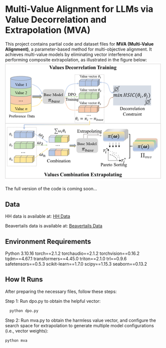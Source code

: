 # Multi-Value Alignment for LLMs via Value Decorrelation and Extrapolation (MVA)

This project contains partial code and dataset files for **MVA (Multi-Value Alignment)**, 
a parameter-based method for multi-objective alignment. 
It achieves multi-value models by eliminating vector interference and performing composite extrapolation, as illustrated in the figure below:
![MVA Framework](mva.png)


The full version of the code is coming soon...

## Data
HH data is available at: [HH Data](https://huggingface.co/datasets/Anthropic/hh-rlhf)

Beavertails data is available at: [Beavertails Data](https://huggingface.co/datasets/PKU-Alignment/PKU-SafeRLHF-10K)

## Environment Requirements
Python 3.10.16
torch==2.1.2
torchaudio==2.1.2
torchvision==0.16.2
tqdm==4.67.1
transformers==4.45.0
triton==2.1.0
trl==0.9.6
safetensors==0.5.3
scikit-learn==1.7.0
scipy==1.15.3
seaborn==0.13.2

## How It Runs
After preparing the necessary files, follow these steps:

Step 1: Run dpo.py to obtain the helpful vector:
 ```bash
   python dpo.py
```

Step 2: Run mva.py to obtain the harmless value vector, 
and configure the search space for extrapolation to generate multiple model configurations (i.e., vector weights):
   ```bash
   python mva
